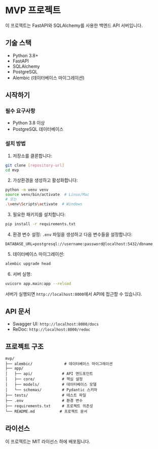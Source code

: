 # MVP 프로젝트

이 프로젝트는 FastAPI와 SQLAlchemy를 사용한 백엔드 API 서버입니다.

## 기술 스택

- Python 3.8+
- FastAPI
- SQLAlchemy
- PostgreSQL
- Alembic (데이터베이스 마이그레이션)

## 시작하기

### 필수 요구사항

- Python 3.8 이상
- PostgreSQL 데이터베이스

### 설치 방법

1. 저장소를 클론합니다:
```bash
git clone [repository-url]
cd mvp
```

2. 가상환경을 생성하고 활성화합니다:
```bash
python -m venv venv
source venv/bin/activate  # Linux/Mac
# 또는
.\venv\Scripts\activate  # Windows
```

3. 필요한 패키지를 설치합니다:
```bash
pip install -r requirements.txt
```

4. 환경 변수 설정:
`.env` 파일을 생성하고 다음 변수들을 설정합니다:
```
DATABASE_URL=postgresql://username:password@localhost:5432/dbname
```

5. 데이터베이스 마이그레이션:
```bash
alembic upgrade head
```

6. 서버 실행:
```bash
uvicorn app.main:app --reload
```

서버가 실행되면 `http://localhost:8000`에서 API에 접근할 수 있습니다.

## API 문서

- Swagger UI: `http://localhost:8000/docs`
- ReDoc: `http://localhost:8000/redoc`

## 프로젝트 구조

```
mvp/
├── alembic/              # 데이터베이스 마이그레이션
├── app/
│   ├── api/             # API 엔드포인트
│   ├── core/            # 핵심 설정
│   ├── models/          # 데이터베이스 모델
│   └── schemas/         # Pydantic 스키마
├── tests/               # 테스트 파일
├── .env                 # 환경 변수
├── requirements.txt     # 프로젝트 의존성
└── README.md           # 프로젝트 문서
```

## 라이선스

이 프로젝트는 MIT 라이선스 하에 배포됩니다. 